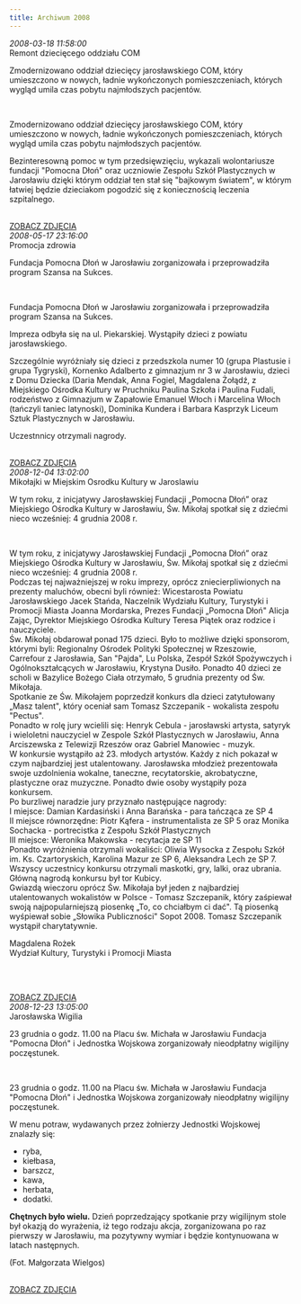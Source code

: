 ```yaml
---
title: Archiwum 2008
---
```


<div class="archiveItem">
<i>2008-03-18 11:58:00</i><br>
Remont dziecięcego oddziału COM<p>Zmodernizowano oddział dziecięcy jarosławskiego COM, który umieszczono w nowych, ładnie wykończonych pomieszczeniach, których wygląd umila czas pobytu najmłodszych pacjentów.</p><br>
<p>Zmodernizowano oddział dziecięcy jarosławskiego COM, który umieszczono w nowych, ładnie wykończonych pomieszczeniach, których wygląd umila czas pobytu najmłodszych pacjentów.</p><p>Bezinteresowną pomoc w tym przedsięwzięciu, wykazali wolontariusze fundacji "Pomocna Dłoń" oraz uczniowie Zespołu Szkół Plastycznych w Jarosławiu dzięki którym oddział ten stał się "bajkowym światem", w którym łatwiej będzie dzieciakom pogodzić się z koniecznością leczenia szpitalnego.</p><br>
<a href='#' onclick="openImageBrowser(event, '["img/archive_files/01/09.jpg", "img/archive_files/01/dsc03878.jpg", "img/archive_files/01/dsc03879.jpg", "img/archive_files/01/dsc03880.jpg", "img/archive_files/01/dsc03884.jpg", "img/archive_files/01/dsc03911.jpg", "img/archive_files/01/dsc03913.jpg", "img/archive_files/01/dsc03914.jpg", "img/archive_files/01/dsc03918.jpg", "img/archive_files/01/dsc03924.jpg", "img/archive_files/01/dsc03930.jpg", "img/archive_files/01/dsc03931.jpg", "img/archive_files/01/dsc03932.jpg", "img/archive_files/01/dsc03933.jpg", "img/archive_files/01/dsc03937.jpg", "img/archive_files/02/scale-img.jpeg", "img/archive_files/02/malowanie-szpitala.jpg"]', 0)" class='loadImages'>ZOBACZ ZDJĘCIA</a>
</div>
<div class="archiveItem">
<i>2008-05-17 23:16:00</i><br>
Promocja zdrowia<p>Fundacja Pomocna Dłoń w Jarosławiu zorganizowała i przeprowadziła program Szansa na Sukces.</p><br>
<p>Fundacja Pomocna Dłoń w Jarosławiu zorganizowała i przeprowadziła program Szansa na Sukces.</p><p>Impreza odbyła się na ul. Piekarskiej. Wystąpiły dzieci z powiatu jarosławskiego.</p><p>Szczególnie wyróżniały się dzieci z przedszkola numer 10 (grupa Plastusie i grupa Tygryski), Kornenko Adalberto z gimnazjum nr 3 w Jarosławiu, dzieci z Domu Dziecka (Daria Mendak, Anna Fogiel, Magdalena Żołądź, z Miejskiego Ośrodka Kultury w Pruchniku Paulina Szkoła i Paulina Fudali, rodzeństwo z Gimnazjum w Zapałowie Emanuel Włoch i Marcelina Włoch (tańczyli taniec latynoski), Dominika Kundera i Barbara Kasprzyk Liceum Sztuk Plastycznych w Jarosławiu.</p><p>Uczestnnicy otrzymali nagrody.</p><br>
<a href='#' onclick="openImageBrowser(event, '["img/archive_files/01/0a378ba8e8f719e3125c634d6ce5fe70.jpg", "img/archive_files/01/7800db6d52eb019d0a11e0336fc1f96e.jpg", "img/archive_files/01/9f1432674e53395c0e070071867ec162.jpg", "img/archive_files/01/a06f3679df84cd26dfabface7d6cf224.jpg", "img/archive_files/01/czerwiec-2008.jpg"]', 0)" class='loadImages'>ZOBACZ ZDJĘCIA</a>
</div>
<div class="archiveItem">
<i>2008-12-04 13:02:00</i><br>
Mikołajki w Miejskim Osrodku Kultury w Jaroslawiu<p>W tym roku, z inicjatywy Jarosławskiej Fundacji „Pomocna Dłoń” oraz Miejskiego Ośrodka Kultury w Jarosławiu, Św. Mikołaj spotkał się z dziećmi nieco wcześniej: 4 grudnia 2008 r.</p><br>
<p>W tym roku, z inicjatywy Jarosławskiej Fundacji „Pomocna Dłoń” oraz Miejskiego Ośrodka Kultury w Jarosławiu, Św. Mikołaj spotkał się z dziećmi nieco wcześniej: 4 grudnia 2008 r. <br>Podczas tej najważniejszej w roku imprezy, oprócz zniecierpliwionych na prezenty maluchów, obecni byli również: Wicestarosta Powiatu Jarosławskiego Jacek Stańda, Naczelnik Wydziału Kultury, Turystyki i Promocji Miasta Joanna Mordarska, Prezes Fundacji „Pomocna Dłoń" Alicja Zając, Dyrektor Miejskiego Ośrodka Kultury Teresa Piątek oraz rodzice i nauczyciele. <br>Św. Mikołaj obdarował ponad 175 dzieci. Było to możliwe dzięki sponsorom, którymi byli: Regionalny Ośrodek Polityki Społecznej w Rzeszowie, Carrefour z Jarosławia, San "Pajda", Lu Polska, Zespół Szkół Spożywczych i Ogólnokształcących w Jarosławiu, Krystyna Dusiło. Ponadto 40 dzieci ze scholi w Bazylice Bożego Ciała otrzymało, 5 grudnia prezenty od Św. Mikołaja. <br>Spotkanie ze Św. Mikołajem poprzedził konkurs dla dzieci zatytułowany „Masz talent", który oceniał sam Tomasz Szczepanik - wokalista zespołu "Pectus". <br>Ponadto w rolę jury wcielili się: Henryk Cebula - jarosławski artysta, satyryk i wieloletni nauczyciel w Zespole Szkół Plastycznych w Jarosławiu, Anna Arciszewska z  Telewizji Rzeszów oraz Gabriel Manowiec - muzyk. <br>W konkursie wystąpiło aż 23. młodych artystów. Każdy z nich pokazał w czym najbardziej jest utalentowany. Jarosławska młodzież prezentowała swoje uzdolnienia wokalne, taneczne, recytatorskie, akrobatyczne, plastyczne oraz muzyczne. Ponadto dwie osoby wystąpiły poza konkursem. <br>Po burzliwej naradzie jury przyznało następujące nagrody: <br>I miejsce: Damian Kardasiński i Anna Barańska - para tańcząca ze SP 4 <br>II miejsce równorzędne: Piotr Kąfera - instrumentalista ze SP 5 oraz Monika Sochacka - portrecistka z Zespołu Szkół Plastycznych <br>III miejsce: Weronika Makowska - recytacja ze SP 11 <br>Ponadto wyróżnienia otrzymali wokaliści: Oliwia Wysocka z Zespołu Szkół im. Ks. Czartoryskich, Karolina Mazur ze SP 6, Aleksandra Lech ze SP 7. <br>Wszyscy uczestnicy konkursu otrzymali maskotki, gry, lalki, oraz ubrania. Główną nagrodą konkursu był tor Kubicy. <br>Gwiazdą wieczoru oprócz Św. Mikołaja był jeden z najbardziej utalentowanych wokalistów w Polsce - Tomasz Szczepanik, który zaśpiewał swoją najpopularniejszą piosenkę „To, co chciałbym ci dać". Tą piosenką wyśpiewał sobie „Słowika Publiczności" Sopot 2008. Tomasz Szczepanik wystąpił charytatywnie.</p><p>Magdalena Rożek<br>Wydział Kultury, Turystyki i Promocji Miasta</p><p align="center"><br></p><br>
<a href='#' onclick="openImageBrowser(event, '["img/archive_files/02/pict7882.jpg", "img/archive_files/02/pict7892.jpg", "img/archive_files/02/pict7893.jpg", "img/archive_files/02/pict7914.jpg", "img/archive_files/02/pict7938.jpg", "img/archive_files/02/pict8001.jpg", "img/archive_files/02/pict8021.jpg", "img/archive_files/02/pict8027.jpg", "img/archive_files/02/pict8028.jpg", "img/archive_files/01/dom-dziecka-2008.jpg"]', 0)" class='loadImages'>ZOBACZ ZDJĘCIA</a>
</div>
<div class="archiveItem">
<i>2008-12-23 13:05:00</i><br>
Jarosławska Wigilia<p>23 grudnia o godz. 11.00 na Placu św. Michała w Jarosławiu Fundacja "Pomocna Dłoń" i Jednostka Wojskowa zorganizowały nieodpłatny wigilijny poczęstunek.</p><br>
<p>23 grudnia o godz. 11.00 na Placu św. Michała w Jarosławiu Fundacja "Pomocna Dłoń" i Jednostka Wojskowa zorganizowały nieodpłatny wigilijny poczęstunek.</p><p>W menu potraw, wydawanych przez żołnierzy Jednostki Wojskowej znalazły się:</p><ul><li>ryba,</li><li>kiełbasa,</li><li>barszcz,</li><li>kawa,</li><li>herbata,</li><li>dodatki.</li></ul><p><strong>Chętnych było wielu.</strong> Dzień poprzedzający spotkanie przy wigilijnym stole był okazją do wyrażenia, iż tego rodzaju akcja, zorganizowana po raz pierwszy w Jarosławiu, ma pozytywny wymiar i będzie kontynuowana w latach następnych.</p><p>(Fot. Małgorzata Wielgos)</p><br>
<a href='#' onclick="openImageBrowser(event, '["img/archive_files/01/1.jpg", "img/archive_files/01/2.jpg", "img/archive_files/01/3.jpg", "img/archive_files/01/4.jpg", "img/archive_files/01/5.jpg", "img/archive_files/01/6.jpg", "img/archive_files/01/7.jpg", "img/archive_files/01/8.jpg"]', 0)" class='loadImages'>ZOBACZ ZDJĘCIA</a>
</div>
